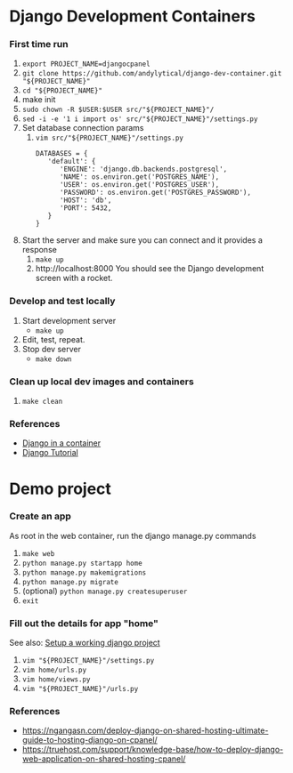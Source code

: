 # Django Development Containers

### First time run
1. `export PROJECT_NAME=djangocpanel`
1. `git clone https://github.com/andylytical/django-dev-container.git "${PROJECT_NAME}"`
1. `cd "${PROJECT_NAME}"`
1. make init
1. `sudo chown -R $USER:$USER src/"${PROJECT_NAME}"/`
1. `sed -i -e '1 i import os' src/"${PROJECT_NAME}"/settings.py`
1. Set database connection params
   1. `vim src/"${PROJECT_NAME}"/settings.py`
      ```
      DATABASES = {
         'default': {
            'ENGINE': 'django.db.backends.postgresql',
            'NAME': os.environ.get('POSTGRES_NAME'),
            'USER': os.environ.get('POSTGRES_USER'),
            'PASSWORD': os.environ.get('POSTGRES_PASSWORD'),
            'HOST': 'db',
            'PORT': 5432,
         }
      }
      ```
1. Start the server and make sure you can connect and it provides a response
   1. `make up`
   1. http://localhost:8000
      You should see the Django development screen with a rocket.

### Develop and test locally
1. Start development server
   * `make up`
1. Edit, test, repeat.
1. Stop dev server
   * `make down`

### Clean up local dev images and containers
1. `make clean`

### References
* [Django in a container](https://github.com/docker/awesome-compose/tree/master/official-documentation-samples/django/)
* [Django Tutorial](https://docs.djangoproject.com/en/5.1/intro/tutorial01/)

# Demo project

### Create an app
As root in the web container, run the django manage.py commands
1. `make web`
1. `python manage.py startapp home`
1. `python manage.py makemigrations`
1. `python manage.py migrate`
1. (optional) `python manage.py createsuperuser`
1. `exit`

### Fill out the details for app "home"
See also: [Setup a working django project](https://ngangasn.com/deploy-django-on-shared-hosting-ultimate-guide-to-hosting-django-on-cpanel/)
1. `vim "${PROJECT_NAME}"/settings.py`
1. `vim home/urls.py`
1. `vim home/views.py`
1. `vim "${PROJECT_NAME}"/urls.py`

### References
* https://ngangasn.com/deploy-django-on-shared-hosting-ultimate-guide-to-hosting-django-on-cpanel/
* https://truehost.com/support/knowledge-base/how-to-deploy-django-web-application-on-shared-hosting-cpanel/
